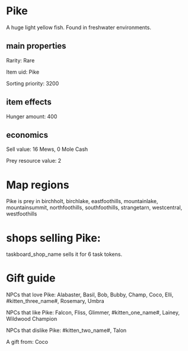 # Pike

A huge light yellow fish. Found in freshwater environments.

## main properties

Rarity: Rare

Item uid: Pike

Sorting priority: 3200

## item effects

Hunger amount: 400

## economics

Sell value: 16 Mews, 0 Mole Cash

Prey resource value: 2

# Map regions

Pike is prey in birchholt, birchlake, eastfoothills, mountainlake, mountainsummit, northfoothills, southfoothills, strangetarn, westcentral, westfoothills

# shops selling Pike:

taskboard_shop_name sells it for 6 task tokens.

# Gift guide

NPCs that love Pike: Alabaster, Basil, Bob, Bubby, Champ, Coco, Elli, #kitten_three_name#, Rosemary, Umbra

NPCs that like Pike: Falcon, Fliss, Glimmer, #kitten_one_name#, Lainey, Wildwood Champion

NPCs that dislike Pike: #kitten_two_name#, Talon

A gift from: Coco